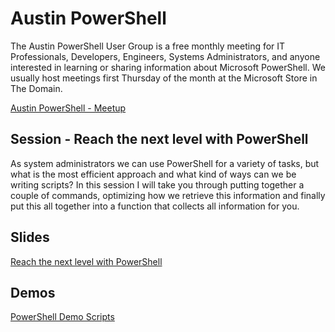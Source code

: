 # Austin PowerShell
The Austin PowerShell User Group is a free monthly meeting for IT Professionals, Developers, Engineers, Systems Administrators, and anyone interested in learning or sharing information about Microsoft PowerShell. We usually host meetings first Thursday of the month at the Microsoft Store in The Domain.

[Austin PowerShell - Meetup](https://www.meetup.com/Austin-PowerShell/)

## Session - Reach the next level with PowerShell
As system administrators we can use PowerShell for a variety of tasks, but what is the most efficient approach and what kind of ways can we be writing scripts? In this session I will take you through putting together a couple of commands, optimizing how we retrieve this information and finally put this all together into a function that collects all information for you. 

## Slides
[Reach the next level with PowerShell](https://github.com/jaapbrasser/Events/blob/master/2017-09-15_Austin_PowerShell/Reach%20the%20next%20level%20with%20PowerShell.pdf)

## Demos
[PowerShell Demo Scripts](https://github.com/jaapbrasser/Events/tree/master/2017-09-15_Austin_PowerShell/Demo)
